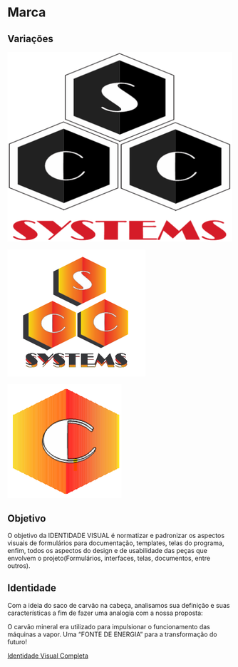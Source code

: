 # Marca

## Variações

![logo preto-&-branco](./scc-preto.png)

![logo colorido](./scc.png)

![icone](./icone.png)

## Objetivo

O objetivo da IDENTIDADE VISUAL é normatizar e padronizar os aspectos visuais de formulários para documentação, templates, telas do programa, enfim, todos os
aspectos do design e de usabilidade das peças que envolvem o projeto(Formulários,
interfaces, telas, documentos, entre outros).

## Identidade

Com a ideia do saco de carvão na cabeça, analisamos sua definição e suas características a fim de fazer uma analogia com a nossa proposta:

O carvão mineral era utilizado para impulsionar o funcionamento das máquinas a vapor. Uma “FONTE DE ENERGIA” para a transformação do futuro!

[Identidade Visual Completa](./IdentidadeVisual.pdf)
